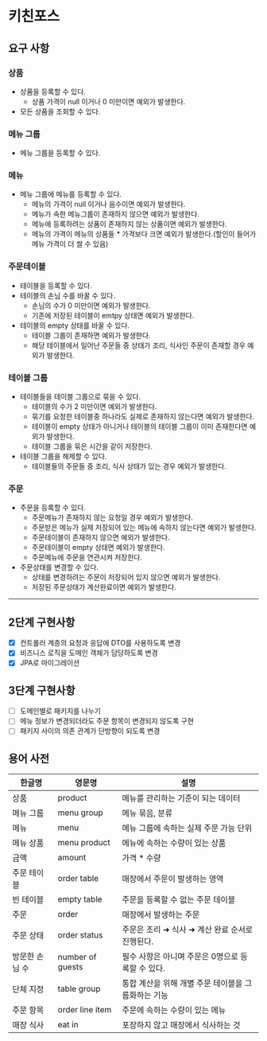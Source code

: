 # 키친포스

## 요구 사항
### 상품
- 상품을 등록할 수 있다.
    - 상품 가격이 null 이거나 0 미만이면 예외가 발생한다.
- 모든 상품을 조회할 수 있다.
### 메뉴 그룹
- 메뉴 그룹을 등록할 수 있다.
### 메뉴
- 메뉴 그룹에 메뉴를 등록할 수 있다.
  - 메뉴의 가격이 null 이거나 음수이면 예외가 발생한다.
  - 메뉴가 속한 메뉴그룹이 존재하지 않으면 예외가 발생한다.
  - 메뉴에 등록하려는 상품이 존재하지 않는 상품이면 예외가 발생한다.
  - 메뉴의 가격이 메뉴의 상품들 * 가격보다 크면 예외가 발생한다.(할인이 들어가 메뉴 가격이 더 쌀 수 있음)
### 주문테이블
- 테이블을 등록할 수 있다.
- 테이블의 손님 수를 바꿀 수 있다.
  - 손님의 수가 0 미만이면 예외가 발생한다.
  - 기존에 저장된 테이블이 emtpy 상태면 예외가 발생한다.
- 테이블의 empty 상태를 바꿀 수 있다.
  - 테이블 그룹이 존재하면 예외가 발생한다.
  - 해당 테이블에서 일어난 주문들 중 상태가 조리, 식사인 주문이 존재할 경우 예외가 발생한다.
### 테이블 그룹
- 테이블들을 테이블 그룹으로 묶을 수 있다.
  - 테이블의 수가 2 미만이면 예외가 발생한다.
  - 묶기를 요청한 테이블중 하나라도 실제로 존재하지 않는다면 예외가 발생한다.
  - 테이블이 empty 상태가 아니거나 테이블의 테이블 그룹이 이미 존재한다면 예외가 발생한다.
  - 테이블 그룹을 묶은 시간을 같이 저장한다.
- 테이블 그룹을 해제할 수 있다.
  - 테이블들의 주문들 중 조리, 식사 상태가 있는 경우 예외가 발생한다.
### 주문
- 주문을 등록할 수 있다.
  - 주문메뉴가 존재하지 않는 요청일 경우 예외가 발생한다.
  - 주문받은 메뉴가 실제 저장되어 있는 메뉴에 속하지 않는다면 예외가 발생한다.
  - 주문테이블이 존재하지 않으면 예외가 발생한다.
  - 주문테이블이 empty 상태면 예외가 발생한다.
  - 주문메뉴에 주문을 연관시켜 저장한다.
- 주문상태를 변경할 수 있다.
  - 상태를 변경하려는 주문이 저장되어 있지 않으면 예외가 발생한다.
  - 저장된 주문상태가 계산완료이면 예외가 발생한다.

---

## 2단계 구현사항
- [x] 컨트롤러 계층의 요청과 응답에 DTO를 사용하도록 변경
- [x] 비즈니스 로직을 도메인 객체가 담당하도록 변경
- [x] JPA로 마이그레이션

## 3단계 구현사항
- [ ] 도메인별로 패키지를 나누기
- [ ] 메뉴 정보가 변경되더라도 주문 항목이 변경되지 않도록 구현
- [ ] 패키지 사이의 의존 관계가 단방향이 되도록 변경
## 용어 사전

| 한글명 | 영문명 | 설명 |
| --- | --- | --- |
| 상품 | product | 메뉴를 관리하는 기준이 되는 데이터 |
| 메뉴 그룹 | menu group | 메뉴 묶음, 분류 |
| 메뉴 | menu | 메뉴 그룹에 속하는 실제 주문 가능 단위 |
| 메뉴 상품 | menu product | 메뉴에 속하는 수량이 있는 상품 |
| 금액 | amount | 가격 * 수량 |
| 주문 테이블 | order table | 매장에서 주문이 발생하는 영역 |
| 빈 테이블 | empty table | 주문을 등록할 수 없는 주문 테이블 |
| 주문 | order | 매장에서 발생하는 주문 |
| 주문 상태 | order status | 주문은 조리 ➜ 식사 ➜ 계산 완료 순서로 진행된다. |
| 방문한 손님 수 | number of guests | 필수 사항은 아니며 주문은 0명으로 등록할 수 있다. |
| 단체 지정 | table group | 통합 계산을 위해 개별 주문 테이블을 그룹화하는 기능 |
| 주문 항목 | order line item | 주문에 속하는 수량이 있는 메뉴 |
| 매장 식사 | eat in | 포장하지 않고 매장에서 식사하는 것 |
